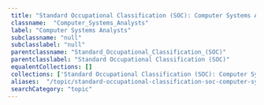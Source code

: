 ```yaml
--- 
 title: "Standard Occupational Classification (SOC): Computer Systems Analysts" 
 classname:  "Computer_Systems_Analysts" 
 label: "Computer Systems Analysts" 
 subclassname: "null" 
 subclasslabel: "null" 
 parentclassname: "Standard_Occupational_Classification_(SOC)" 
 parentclasslabel: "Standard Occupational Classification (SOC)" 
 equalentCollections: [] 
 collections: ['Standard Occupational Classification (SOC): Computer Systems Analysts']
 aliases:  "/topic/standard-occupational-classification-soc-computer-systems-analysts"  
 searchCategory: "topic" 
---
```


